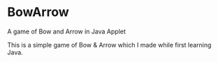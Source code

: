 BowArrow
========

A game of Bow and Arrow in Java Applet

This is a simple game of Bow & Arrow which I made while first learning Java.
